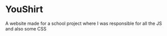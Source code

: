 # YouShirt
A website made for a school project where I was responsible for all the JS and also some CSS
